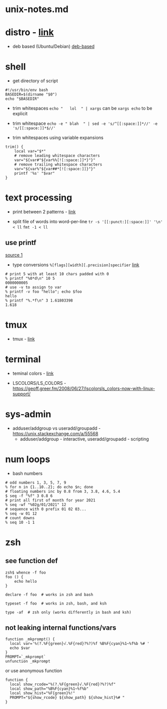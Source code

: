# unix-notes.md

# distro - [link](./unix/distro.md)
* deb based (Ubuntu/Debian) [deb-based](./unix/distro.md#deb-based)


# shell
* get directory of script
```
#!/usr/bin/env bash
BASEDIR=$(dirname "$0")
echo "$BASEDIR"
```

* trim whitespaces `echo "   lol  " | xargs` can be `xargs echo` to be explicit

* trim whitespace `echo -e " blah  " | sed -e 's/^[[:space:]]*//' -e 's/[[:space:]]*$//'`

* trim whitespaces using variable expansions
```
trim() {
    local var="$*"
    # remove leading whitespace characters
    var="${var#"${var%%[![:space:]]*}"}"
    # remove trailing whitespace characters
    var="${var%"${var##*[![:space:]]}"}"   
    printf '%s' "$var"
}
```


# text processing

* print between 2 patterns - [link](./unix/awk-sed.md) 

* split file of words into word-per-line
  `tr -s '[[:punct:][:space:]]' '\n' < ll`
  `fmt -1 < ll`

## use printf
[source 1](https://linuxize.com/post/bash-printf-command/)
* type conversions `%[flags][width][.precision]specifier` [link](https://linuxize.com/post/bash-printf-command/#type-conversion-specifier)
```
# print 5 with at least 10 chars padded with 0
% printf "%0*d\n" 10 5
0000000005
# use -v to assign to var
% printf -v foo "hello"; echo $foo
hello
% printf "%.*f\n" 3 1.61803398
1.618
```

# tmux

* tmux - [link](./unix/tmux.md)


# terminal

* teminal colors - [link](./unix/terminal-console.md#colors)

* LSCOLORS/LS_COLORS - https://geoff.greer.fm/2008/06/27/lscolorsls_colors-now-with-linux-support/


# sys-admin

* adduser/addgroup vs useradd/groupadd - https://unix.stackexchange.com/a/55568
  * adduser/addgroup - interactive, useradd/groupadd - scripting


# num loops

* bash numbers
```
# odd numbers 1, 3, 5, 7, 9
% for n in {1..10..2}; do echo $n; done
# floating numbers inc by 0.8 from 3, 3.8, 4.6, 5.4
$ seq -f "%f" 3 0.8 6
# print all first of month for year 2021
% seq -wf "%02g/01/2021" 12
# sequence with 0 prefix 01 02 03... 
% seq -w 01 12 
# count downs
% seq 10 -1 1
```

# zsh

## see function def
```
zsh$ whence -f foo
foo () {
    echo hello
}

declare -f foo  # works in zsh and bash

typeset -f foo  # works in zsh, bash, and ksh

type -af  # zsh only (works differently in bash and ksh)
```

## not leaking internal functions/vars
```
function _mkprompt() {                                                      
  local var='%(?.%F{green}√.%F{red}?%?)%f %B%F{cyan}%1~%f%b %# '
  echo $var
}
PROMPT=`_mkprompt`
unfunction _mkprompt
```
or use anonymous function
```
function {            
  local show_rcode="%(?.%F{green}√.%F{red}?%?)%f"
  local show_path="%B%F{cyan}%1~%f%b"
  local show_hist="%F{green}%!"
  PROMPT="${show_rcode} ${show_path} ${show_hist}%# " 
}
```
